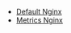 * [Default Nginx](https://github.com/tri6odin/otkli.cc_project/tree/main/nginx/default)
* [Metrics Nginx](https://github.com/tri6odin/otkli.cc_project/tree/main/nginx/metrics)
